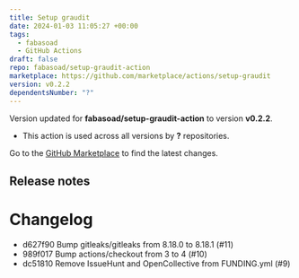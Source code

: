 ```yaml
---
title: Setup graudit
date: 2024-01-03 11:05:27 +00:00
tags:
  - fabasoad
  - GitHub Actions
draft: false
repo: fabasoad/setup-graudit-action
marketplace: https://github.com/marketplace/actions/setup-graudit
version: v0.2.2
dependentsNumber: "?"
---
```



Version updated for **fabasoad/setup-graudit-action** to version **v0.2.2**.
- This action is used across all versions by **?** repositories.

Go to the [GitHub Marketplace](https://github.com/marketplace/actions/setup-graudit) to find the latest changes.

## Release notes

# Changelog

- d627f90 Bump gitleaks/gitleaks from 8.18.0 to 8.18.1 (#11)
- 989f017 Bump actions/checkout from 3 to 4 (#10)
- dc51810 Remove IssueHunt and OpenCollective from FUNDING.yml (#9)


